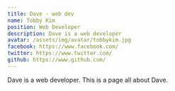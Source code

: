 ```yaml
---
title: Dave - web dev
name: Tobby Kim
position: Web Developer
description: Dave is a web developer
avatar: /assets/img/avatar/tobbykim.jpg
facebook: https://www.facebook.com/
twitter: https://www.twitter.com/
github: https://www.github.com/
---
```

Dave is a web developer. This is a page all about Dave.